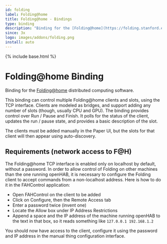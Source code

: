 ```yaml
---
id: folding
label: Folding@home
title: Folding@home - Bindings
type: binding
description: "Binding for the [Folding@home](https://folding.stanford.edu/) distributed computing"
since: 3x
logo: images/addons/folding.png
install: auto
---
```


<!-- Attention authors: Do not edit directly. Please add your changes to the appropriate source repository -->

{% include base.html %}

# Folding@home Binding

Binding for the [Folding@home](https://folding.stanford.edu/) distributed computing
software.

This binding can control multiple Folding@home clients and slots, using the TCP
interface.
Clients are modeled as bridges, and support adding any number of slots
(though, usually CPU and GPU).
The binding provides control over Run / Pause and Finish.
It polls for the status of the client, updates the run / pause state, and
provides a basic description of the slot.

The clients must be added manually in the Paper UI, but the slots for that
client will then appear using auto-discovery.

## Requirements (network access to F@H)

The Folding@home TCP interface is enabled only on localhost by default, without
a password.
In order to allow control of Folding on other machines than the one
running openHAB, it is necessary to configure the Folding client to accept commands
from a non-localhost address.
Here is how to do it in the FAHControl application:

- Open FAHControl on the client to be added
- Click on Configure, then the Remote Access tab
- Enter a password twice (invent one)
- Locate the Allow box under IP Address Restrictions
- Append a space and the IP address of the machine running openHAB to the text in that box, so it reads something like `127.0.0.1 192.168.1.2`

You should now have access to the client, configure it using the password and
IP address in the manual thing configuration interface.
